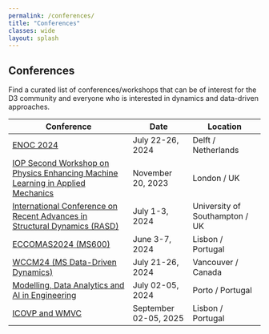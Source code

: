 ```yaml
---
permalink: /conferences/
title: "Conferences"
classes: wide
layout: splash
---
```

## Conferences

Find a curated list of conferences/workshops that can be of interest for the D3 community and everyone who is interested in dynamics and data-driven approaches.

| Conference                                                             | Date                 | Location                  |
|-------------------------------------------------------------------------|----------------------|---------------------------|
| [ENOC 2024](https://enoc24.dryfta.com/index.php)                        | July 22-26, 2024     | Delft / Netherlands       |
| [IOP Second Workshop on Physics Enhancing Machine Learning in Applied Mechanics](https://iop.eventsair.com/asm2023/) | November 20, 2023    | London / UK               |
| [International Conference on Recent Advances in Structural Dynamics (RASD)](https://www.southampton.ac.uk/rasd/index.page?) | July 1-3, 2024       | University of Southampton / UK |
| [ECCOMAS2024 (MS600)](https://eccomas2024.org/)                         | June 3-7, 2024       | Lisbon / Portugal         |
| [WCCM24 (MS Data-Driven Dynamics)](https://www.wccm2024.org/)           | July 21-26, 2024     | Vancouver / Canada        |
| [Modelling, Data Analytics and AI in Engineering](https://madeai-eng.org/) | July 02-05, 2024     | Porto / Portugal          |
| [ICOVP and WMVC](https://www.icovp-wmvc.com)                            | September 02-05, 2025 | Lisbon / Portugal         |
